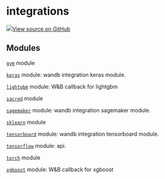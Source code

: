 # integrations

<!-- Insert buttons and diff -->


[![](https://www.tensorflow.org/images/GitHub-Mark-32px.png)View source on GitHub](https://www.github.com/wandb/client/tree/v0.10.27/wandb/__init__.py)








## Modules

[`gym`](./gym.md) module

[`keras`](./keras.md) module: wandb integration keras module.

[`lightgbm`](./lightgbm.md) module: W&B callback for lightgbm

[`sacred`](./sacred.md) module

[`sagemaker`](./sagemaker.md) module: wandb integration sagemaker module.

[`sklearn`](./sklearn.md) module

[`tensorboard`](./tensorboard.md) module: wandb integration tensorboard module.

[`tensorflow`](./tensorflow.md) module: api.

[`torch`](./torch.md) module

[`xgboost`](./xgboost.md) module: W&B callback for xgboost

